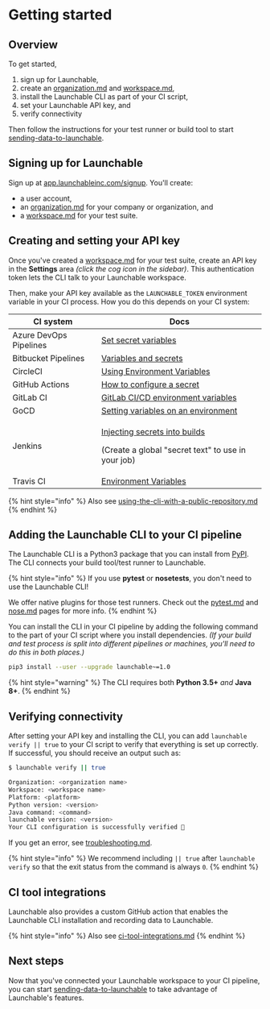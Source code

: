 # Getting started

## Overview

To get started,

1. sign up for Launchable,
2. create an [organization.md](concepts/organization.md "mention") and [workspace.md](concepts/workspace.md "mention"),
3. install the Launchable CLI as part of your CI script,
4. set your Launchable API key, and
5. verify connectivity

Then follow the instructions for your test runner or build tool to start [sending-data-to-launchable](sending-data-to-launchable/ "mention").

## Signing up for Launchable

Sign up at [app.launchableinc.com/signup](https://app.launchableinc.com/signup). You'll create:

* a user account,
* an [organization.md](concepts/organization.md "mention") for your company or organization, and
* a [workspace.md](concepts/workspace.md "mention") for your test suite.

## Creating and setting your API key

Once you've created a [workspace.md](concepts/workspace.md "mention") for your test suite, create an API key in the **Settings** area _(click the cog icon in the sidebar)_. This authentication token lets the CLI talk to your Launchable workspace.

Then, make your API key available as the `LAUNCHABLE_TOKEN` environment variable in your CI process. How you do this depends on your CI system:

| CI system              | Docs                                                                                                                                                                                                 |
| ---------------------- | ---------------------------------------------------------------------------------------------------------------------------------------------------------------------------------------------------- |
| Azure DevOps Pipelines | [Set secret variables](https://docs.microsoft.com/en-us/azure/devops/pipelines/process/variables?view=azure-devops\&tabs=yaml%2Cbatch#secret-variables)                                              |
| Bitbucket Pipelines    | [Variables and secrets](https://support.atlassian.com/bitbucket-cloud/docs/variables-and-secrets/)                                                                                                   |
| CircleCI               | [Using Environment Variables](https://circleci.com/docs/2.0/env-vars/)                                                                                                                               |
| GitHub Actions         | [How to configure a secret](https://docs.github.com/en/free-pro-team@latest/actions/reference/encrypted-secrets)                                                                                     |
| GitLab CI              | [GitLab CI/CD environment variables](https://docs.gitlab.com/ee/ci/variables/)                                                                                                                       |
| GoCD                   | [Setting variables on an environment](https://docs.gocd.org/current/faq/dev\_use\_current\_revision\_in\_build.html#setting-variables-on-an-environment)                                             |
| Jenkins                | <p><a href="https://docs.cloudbees.com/docs/cloudbees-ci/latest/cloud-secure-guide/injecting-secrets">Injecting secrets into builds</a></p><p>(Create a global "secret text" to use in your job)</p> |
| Travis CI              | [Environment Variables](https://docs.travis-ci.com/user/environment-variables/)                                                                                                                      |

{% hint style="info" %}
Also see [using-the-cli-with-a-public-repository.md](sending-data-to-launchable/using-the-cli-with-a-public-repository.md "mention")
{% endhint %}

## Adding the Launchable CLI to your CI pipeline

The Launchable CLI is a Python3 package that you can install from [PyPI](https://pypi.org/project/launchable/). The CLI connects your build tool/test runner to Launchable.

{% hint style="info" %}
If you use **pytest** or **nosetests**, you don't need to use the Launchable CLI!

We offer native plugins for those test runners. Check out the [pytest.md](resources/integrations/pytest.md "mention") and [nose.md](resources/integrations/nose.md "mention") pages for more info.
{% endhint %}

You can install the CLI in your CI pipeline by adding the following command to the part of your CI script where you install dependencies. _(If your build and test process is split into different pipelines or machines, you'll need to do this in both places.)_

```bash
pip3 install --user --upgrade launchable~=1.0
```

{% hint style="warning" %}
The CLI requires both **Python 3.5+** _and_ **Java 8+**.
{% endhint %}

## Verifying connectivity

After setting your API key and installing the CLI, you can add `launchable verify || true` to your CI script to verify that everything is set up correctly. If successful, you should receive an output such as:

```bash
$ launchable verify || true

Organization: <organization name>
Workspace: <workspace name>
Platform: <platform>
Python version: <version>
Java command: <command>
launchable version: <version>
Your CLI configuration is successfully verified 🎉
```

If you get an error, see [troubleshooting.md](resources/troubleshooting.md "mention").

{% hint style="info" %}
We recommend including `|| true` after `launchable verify` so that the exit status from the command is always `0`.
{% endhint %}

## CI tool integrations

Launchable also provides a custom GitHub action that enables the Launchable CLI installation and recording data to Launchable.

{% hint style="info" %}
Also see [ci-tool-integrations.md](resources/ci-tool-integrations/README.md "mention")
{% endhint %}


## Next steps

Now that you've connected your Launchable workspace to your CI pipeline, you can start [sending-data-to-launchable](sending-data-to-launchable/ "mention") to take advantage of Launchable's features.
